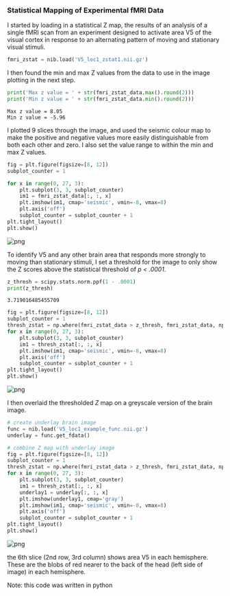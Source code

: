 ### Statistical Mapping of Experimental fMRI Data

I started by loading in a statistical Z map, the results of an analysis of a single fMRI scan from an experiment designed to activate area V5 of the visual cortex in response to an alternating pattern of moving and stationary visual stimuli.


```python
fmri_zstat = nib.load('V5_loc1_zstat1.nii.gz')
```

I then found the min and max Z values from the data to use in the image plotting in the next step.

```python
print('Max z value = ' + str(fmri_zstat_data.max().round(2)))
print('Min z value = ' + str(fmri_zstat_data.min().round(2)))
```

    Max z value = 8.05
    Min z value = -5.96

I plotted 9 slices through the image, and used the seismic colour map to make the positive and negative values more easily distinguishable from both each other and zero. I also set the value range to within the min and max Z values.

```python
fig = plt.figure(figsize=[8, 12])
subplot_counter = 1

for x in range(0, 27, 3):
    plt.subplot(3, 3, subplot_counter)
    im1 = fmri_zstat_data[:, :, x]
    plt.imshow(im1, cmap='seismic', vmin=-8, vmax=8)
    plt.axis('off')
    subplot_counter = subplot_counter + 1
plt.tight_layout()
plt.show()
```

![png](Assignment_5_files/Assignment_5_84_0.png)


To identify V5 and any other brain area that responds more strongly to moving than stationary stimuli, I set a threshold for the image to only show the Z scores above the statistical threshold of *p < .0001*.

```python
z_thresh = scipy.stats.norm.ppf(1 - .0001)
print(z_thresh)
```

    3.719016485455709

```python
fig = plt.figure(figsize=[8, 12])
subplot_counter = 1
thresh_zstat = np.where(fmri_zstat_data > z_thresh, fmri_zstat_data, np.nan)
for x in range(0, 27, 3):
    plt.subplot(3, 3, subplot_counter)
    im1 = thresh_zstat[:, :, x]
    plt.imshow(im1, cmap='seismic', vmin=-8, vmax=8)
    plt.axis('off')
    subplot_counter = subplot_counter + 1
plt.tight_layout()
plt.show()
```
    
![png](Assignment_5_files/Assignment_5_90_0.png)

I then overlaid the thresholded *Z* map on a greyscale version of the brain image. 


```python
# create underlay brain image
func = nib.load('V5_loc1_example_func.nii.gz')
underlay = func.get_fdata()

# combine Z map with underlay image
fig = plt.figure(figsize=[8, 12])
subplot_counter = 1
thresh_zstat = np.where(fmri_zstat_data > z_thresh, fmri_zstat_data, np.nan)
for x in range(0, 27, 3):
    plt.subplot(3, 3, subplot_counter)
    im1 = thresh_zstat[:, :, x]
    underlay1 = underlay[:, :, x]
    plt.imshow(underlay1, cmap='gray')
    plt.imshow(im1, cmap='seismic', vmin=-8, vmax=8)
    plt.axis('off')
    subplot_counter = subplot_counter + 1
plt.tight_layout()
plt.show()
```
    
![png](Assignment_5_files/Assignment_5_96_0.png)
    
the 6th slice (2nd row, 3rd column) shows area V5 in each hemisphere. These are the blobs of red nearer to the back of the head (left side of image) in each hemisphere. 

Note: this code was written in python
